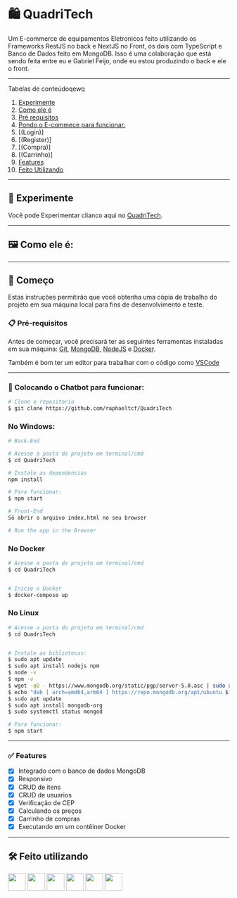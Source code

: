 # 🛍 QuadriTech

Um E-commerce de equipamentos Eletronicos feito utilizando os Frameworks RestJS no back e NextJS no Front, os dois com TypeScript e Banco de Dados feito em MongoDB.
Isso é uma colaboração que está sendo feita entre eu e Gabriel Feijo, onde eu estou produzindo o back e ele o front.

---

Tabelas de conteúdoqewq

1.  [Experimente](#expearimente)
2.  [Como ele é](#front)
3.  [Pré requisitos](#prerequisitos)
4.  [Pondo o E-commece para funcionar:](#funcionando)
5.  [(Login)]
6.  [(Register)]
7.  [(Compra)]
8.  [(Carrinho)]
9.  [Features](#features)
10. [Feito Utilizando](#built)

---

<div id='experimente'/>

## 👾 Experimente

Você pode Experimentar clianco aqui no [QuadriTech]().

---

<div id='front'/>

## 🖼 Como ele é:

---

<div id='prerequisitos'/>

## 🚀 Começo

Estas instruções permitirão que você obtenha uma cópia de trabalho do projeto em sua máquina local para fins de desenvolvimento e teste.

### 📋 Pré-requisitos

Antes de começar, você precisará ter as seguintes ferramentas instaladas em sua máquina:
[Git](https://git-scm.com),
[MongoDB](https://www.mongodb.com/),
[NodeJS](https://nodejs.org/en) e
[Docker](https://www.docker.com/).

Também é bom ter um editor para trabalhar com o código como [VSCode](https://code.visualstudio.com/)

---

<div id='funcionando'/>

### 🎲 Colocando o Chatbot para funcionar:

```bash
# Clone o repositorio
$ git clone https://github.com/raphaeltcf/QuadriTech
```

### No Windows:

```bash
# Back-End

# Acesse a pasta do projeto em terminal/cmd
$ cd QuadriTech

# Instale as dependencias
npm install

# Para funcionar:
$ npm start

# Front-End
Só abrir o arquivo index.html no seu browser

# Run the app in the Browser
```

### No Docker

```bash
# Acesse a pasta do projeto em terminal/cmd
$ cd QuadriTech


# Inicie o Docker
$ docker-compose up


```

### No Linux

```bash
# Acesse a pasta do projeto em terminal/cmd
$ cd QuadriTech


# Instale as bibliotecas:
$ sudo apt update
$ sudo apt install nodejs npm
$ node -v
$ npm -v
$ wget -qO - https://www.mongodb.org/static/pgp/server-5.0.asc | sudo apt-key add -
$ echo "deb [ arch=amd64,arm64 ] https://repo.mongodb.org/apt/ubuntu $(lsb_release -cs)/mongodb-org/5.0 multiverse" | sudo tee /etc/apt/sources.list.d/mongodb-org-5.0.list
$ sudo apt update
$ sudo apt install mongodb-org
$ sudo systemctl status mongod

# Para funcionar:
$ npm start

```

---

<div id='features'/>

### ✅ Features

- [x] Integrado com o banco de dados MongoDB
- [x] Responsivo
- [x] CRUD de itens
- [x] CRUD de usuarios
- [x] Verificação de CEP
- [x] Calculando os preços
- [x] Carrinho de compras
- [x] Executando em um contêiner Docker

---

<div id='built'/>

## 🛠️ Feito utilizando

<img src="https://cdn.jsdelivr.net/gh/devicons/devicon/icons/nodejs/nodejs-original.svg" width="40" height="40" /> <img src="https://cdn.jsdelivr.net/gh/devicons/devicon/icons/nestjs/nestjs-plain.svg" width="40" height="40" /> <img src="https://cdn.jsdelivr.net/gh/devicons/devicon/icons/nextjs/nextjs-line.svg" width="40" height="40" /> <img src="https://cdn.jsdelivr.net/gh/devicons/devicon/icons/typescript/typescript-original.svg" width="40" height="40" /> <img src="https://cdn.jsdelivr.net/gh/devicons/devicon/icons/docker/docker-original.svg" width="40" height="40" /> <img src="https://cdn.jsdelivr.net/gh/devicons/devicon/icons/mongodb/mongodb-original.svg" width="40" height="40" />
